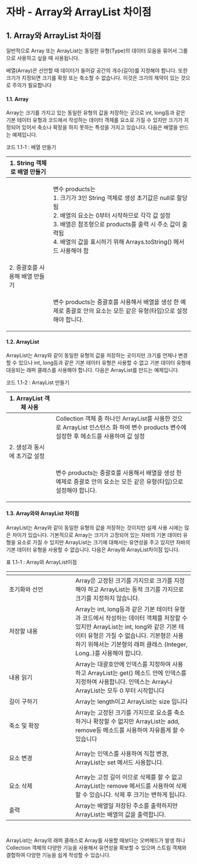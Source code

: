 # 자바 - Array와 ArrayList 차이점

## 1. Array와 ArrayList 차이점

일반적으로 Array 또는 ArrayList는 동일한 유형(Type)의 데이터 모음을 묶어서 그룹으로 사용하고 싶을 때 사용됩니다.

배열(Array)은 선언할 때 데이터가 들어갈 공간의 개수(길이)를 지정해야 합니다. 또한 크기가 지정되면 크기를 확장 또는 축소할 수 없습니다. 이것은 크기의 제약이 있는 것으로 주의가 필요합니다

#### 1.1. Array

Array는 크기를 가지고 있는 동일한 유형의 값을 저장하는 곳으로 int, long등과 같은 기본 테이터 유형과 코드에서 작성하는 데이터 객체를 요소로 가질 수 있지만 크기가 지정되어 있어서 축소나 확장을 하지 못하는 특성을 가지고 있습니다. 다음은 배열을 만드는 예제입니다.

코드 1.1-1  : 배열 만들기

| 1. String 객체로 배열 만들기                                                                                                  |                                                                                                                                                                                            |
| --------------------------------------------------------------------------------------------------------------------- | ------------------------------------------------------------------------------------------------------------------------------------------------------------------------------------------ |
| <img src="https://blog.kakaocdn.net/dn/CyqxY/btsdeeTLE9U/JB6WBQbKYQOwaLavFTxuQ0/img.png" alt="" data-size="original"> | <p>변수 products는<br>1.  크기가 3인 String 객체로 생성 초기값은 null로 할당됨<br>2.  배열의 요소는 0부터 시작하므로 각각 값 설정<br>3. 배열은 참조형으로 products를 출력 시 주소 값이 출력됨<br>4. 배열의 값을 표시하기 위해 Arrays.toString() 메서드 사용해야 함</p> |
| 2. 중괄호를 사용해 배열 만들기                                                                                                    |                                                                                                                                                                                            |
| <img src="https://blog.kakaocdn.net/dn/mQhon/btsdelrLqkX/szHzLCo8iP7hWkYsgwnvn0/img.png" alt="" data-size="original"> | <p>변수 products는 중괄호를 사용해서 배열을 생성 한 예제로 중괄호 안의 요소는 모든 같은 유형(타입)으로 설정해야 합니다.<br> </p>                                                                                                        |

#### 1.2. ArrayList

ArrayList는 Array와 같이 동일한 유형의 값을 저장하는 곳이지만 크기를 언제나 변경할 수 있으나  int, long등과 같은 기본 테이터 유형은 사용할 수 없고 기본 데이터 유형에 대응되는 래퍼 클래스를 사용해야 합니다. 다음은 ArrayList를  만드는 예제입니다.

코드 1.1-2  : ArrayList 만들기

| 1. ArrayList 객체 사용                                                                                                                       |                                                                                                 |
| ---------------------------------------------------------------------------------------------------------------------------------------- | ----------------------------------------------------------------------------------------------- |
| <p><br></p><p><img src="https://blog.kakaocdn.net/dn/eMR8kp/btsdhBVbyhT/HS1hPNR4BE8Ny6HrOLkddK/img.png" alt="" data-size="original"></p> | Collection 객체 중 하나인 ArrayList를 사용한 것으로 ArrayList 인스턴스 화 하여 변수 products 변수에 설정한 후 메소드를 사용하여 값 설정 |
| 2. 생성과 동시에 초기값 설정                                                                                                                        |                                                                                                 |
| <p><br></p><p><img src="https://blog.kakaocdn.net/dn/bhrlvH/btsdeHOXkpF/JBQx5kPSwFzF4Jz0tLEHk0/img.png" alt="" data-size="original"></p> | <p>변수 products는 중괄호를 사용해서 배열을 생성 한 예제로 중괄호 안의 요소는 모든 같은 유형(타입)으로 설정해야 합니다.<br> </p>             |

#### 1.3. Array와와 ArrayList 차이점

ArrayList는 Array와 같이 동일한 유형의 값을 저장하는 것이지만 실제 사용 시에는 많은 차이가 있습니다. 기본적으로 Array는 크기가 고정되어 있는 자바의 기본 데이터 유형을 요소로 가질 수 있지만 ArrayList는 크기에 대해서는 유연성을 주고 있지만 자바의 기본 데이터 유형을 사용할 수 없습니다. 다음은 Array와 ArrayList차이점 입니다.

표 1.1-1  : Array와 ArrayList이점

<table data-header-hidden><thead><tr><th width="149"></th><th></th><th></th></tr></thead><tbody><tr><td>초기화와 선언</td><td><img src="https://blog.kakaocdn.net/dn/cYSpRs/btsdsSn1kBu/hyJ3LGwmD9euDp9W86JSjk/img.png" alt="" data-size="original"></td><td>Array은 고정된 크기를 가지므로 크기를 지정해야 하고 ArrayList는 동적 크기를 가지므로 크기를 지정하지 않습니다.</td></tr><tr><td>저장할 내용</td><td><img src="https://blog.kakaocdn.net/dn/cwJrJX/btsdemRKwU0/vhEmsIo40QN5iksQPw7fJ1/img.png" alt="" data-size="original"></td><td>Array는 int, long등과 같은 기본 테이터 유형과 코드에서 작성하는 데이터 객체를 저장할 수 있지만 ArrayList는  int, long와 같은 기본 테이터 유형은 가질 수 없습니다. 기본형은 사용하기 위해서는 기본형의 래퍼 클래스 (Integer, Long..)를 사용해야 합니다.</td></tr><tr><td>내용 읽기</td><td><p><br></p><p><img src="https://blog.kakaocdn.net/dn/ekVnQ0/btsdlrR4vPs/F0PGZIDUX539Biur6GEJyk/img.png" alt="" data-size="original"></p></td><td>Array는 대괄호안에 인덱스를 지정하여 사용하고 ArrayList는 get() 메소드 안에 인덱스를 지정하여 사용합니다. 인덱스는 Array나 ArrayList는 모두 0 부터 시작합니다</td></tr><tr><td>길이 구하기</td><td></td><td>Array는 length이고 ArrayList는 size 입니다</td></tr><tr><td>축소 및 확장</td><td></td><td>Array는 고정된 크기를 가지므로 요소를 축소하거나 확장할 수 없지만 ArrayList는 add, remove등 메소드를 사용하여 자유롭게 할 수 있습니다</td></tr><tr><td>요소 변경</td><td><p><br></p><p><img src="https://blog.kakaocdn.net/dn/b5Yo7E/btsdwutCLzW/kiLhUyF56I2gBxwxznJKb1/img.png" alt="" data-size="original"></p></td><td>Array는 인덱스를 사용하여 직접 변경, ArrayList는 set 메서드 사용합니다.</td></tr><tr><td>요소 삭제</td><td><img src="https://blog.kakaocdn.net/dn/WaLyM/btsdpyDlK90/rzQYxKno3jOf9cXREVzkE1/img.png" alt="" data-size="original"></td><td>Array는 고정 길이 이므로 삭제를 할 수 없고 ArrayList는 remove 메서드를 사용하여 삭제할 수 있습니다. 삭제 후 크기는 변하게 됩니다.</td></tr><tr><td>출력</td><td><img src="https://blog.kakaocdn.net/dn/bOJQRY/btsdemqFuVo/U7kEVJc8IifNYn4v0rJe2K/img.png" alt="" data-size="original"></td><td>Array는 배열일 저장된 주소를 출력하지만 ArrayList는 배열의 값을 출력합니다.</td></tr></tbody></table>

<figure><img src="https://blog.kakaocdn.net/dn/bFFK0C/btsdem5migk/HoZKFhXiC9mOMQBajnNS0k/img.png" alt=""><figcaption></figcaption></figure>

<figure><img src="https://blog.kakaocdn.net/dn/lMA77/btsdwu1uwKF/6wEO8hclIRUdM33QzfKKdK/img.png" alt=""><figcaption></figcaption></figure>

ArrayList는 Array의 래퍼 클래스로 Array를 사용할 때보다는 오버헤드가 발생 하나 Collection 객체의 다양한 기능을 사용해서 유연성을 확보할 수 있으며 스트림 객체와 결합하여 다양한 기능을 쉽게 작성할 수 있습니다.
